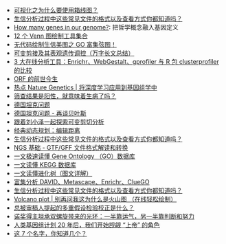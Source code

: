 * [可视化之为什么要使用箱线图？](https://mp.weixin.qq.com/s?__biz=MzI5MTcwNjA4NQ==&mid=2247491367&idx=1&sn=54188e26985d5b1355965cdfb2c275cf&chksm=ec0ddaaddb7a53bbaa38f5915bc1afaf86719719283bf6191dec86c598dde8b739d3e0af01e6&mpshare=1&scene=1&srcid=&sharer_sharetime=1581037279369&sharer_shareid=49bb68e4d4ad9f65af077f4e54025da0#rd)
* [生信分析过程中这些常见文件的格式以及查看方式你都知道吗？](https://mp.weixin.qq.com/s?__biz=MzI5MTcwNjA4NQ==&mid=2247491549&idx=2&sn=58621db4d87df30496232d59b830104d&chksm=ec0dda57db7a5341a82a5b3b3a05f1db5996ae1e24bd23bcb6948d3aa1bb6fb24b8de129ef7c&mpshare=1&scene=1&srcid=&sharer_sharetime=1581813409529&sharer_shareid=49bb68e4d4ad9f65af077f4e54025da0#rd)
* [How many genes in our genome?](http://charter-of-the-genome.org/2016/03/17/how-many-genes-in-our-genome-or-the-metaphysics-of-genomics/): 把哲学概念融入基因定义
* [12 个 Venn 图绘制工具集合](https://mp.weixin.qq.com/s?__biz=MzI5MTcwNjA4NQ==&mid=2247491577&idx=2&sn=bea65d0dc83657399c05d239f5e5dcf8&chksm=ec0dda73db7a5365f7955a5052a372dedf9c47fa770cddd01d7995caf2ef48ab9434bcaaeca1&mpshare=1&scene=1&srcid=&sharer_sharetime=1582078512402&sharer_shareid=49bb68e4d4ad9f65af077f4e54025da0#rd)
* [无代码绘制生信美图之 GO 富集弦图！](https://mp.weixin.qq.com/s?__biz=MzA5ODQ1NDIyMQ==&mid=2649619689&idx=1&sn=6c4af1fae71abb1dcd076ddb31bbb077&chksm=8888034bbfff8a5d23cea9e78d51b9c057dcb08e399cc71f0cd7b1cb5f6573f39f753a033948&mpshare=1&scene=1&srcid=&sharer_sharetime=1584686981530&sharer_shareid=49bb68e4d4ad9f65af077f4e54025da0#rd)
* [可变剪接及其表观遗传调控（万字长文总结）](https://mp.weixin.qq.com/s?__biz=MzIxMjA0NzU0OA==&mid=2650983658&idx=1&sn=c175e5809853eefe53168f5ca9be3f40&chksm=8cba6f39bbcde62f16af03b0970a01d3e7e9118890584147b1cc676580ca38c552c2b8a00b57&mpshare=1&scene=1&srcid=&sharer_sharetime=1585360427207&sharer_shareid=49bb68e4d4ad9f65af077f4e54025da0#rd)
* [3 大在线分析工具：Enrichr、WebGestalt、gprofiler 与 R 包 clusterprofiler 的比较](https://mp.weixin.qq.com/s?__biz=MzAxMDkxODM1Ng==&mid=2247493488&idx=1&sn=4872f85116996285b860d9df0a33d891&chksm=9b4ba7cbac3c2edd688548a7249b71e14f12849bb6c92885b322cfb6ce2c4c4bcc50645282c3&mpshare=1&scene=1&srcid=&sharer_sharetime=1586829113020&sharer_shareid=49bb68e4d4ad9f65af077f4e54025da0&key=7024fc3958d21a49ec6a77a0509c92031022c6ae1be4f8ea343283e05a59ab31306b67e3e2b9d8ae09d32b8da92a6c23bc4025dbbb85f95d5f8e07cd6e0787051034726ba6b630201de6ebcb2573615b&ascene=1&uin=MjEyMzUzNDk2MQ%3D%3D&devicetype=Windows+XP&version=62060841&lang=zh_CN&exportkey=ATzN46QHpP%2FISHACOtjgvEE%3D&pass_ticket=cMlLM1k1vxe8Sy9AOAciqZboNbUkXBH61ttUO8SpflnI3x%2BVR5MBTxGgLH%2BoEZlS)
* [ORF 的前世今生](https://mp.weixin.qq.com/s?__biz=MzA3MjM5NTE4Mg==&mid=2247484027&idx=1&sn=9089fd53532127b4c12cbbb848f101bd&chksm=9f1fb2baa8683bacb14ba6cc4829688fac7ffb24e1883f54d5f1d4bb89edafb354869d46af82&mpshare=1&scene=1&srcid=&sharer_sharetime=1587041414299&sharer_shareid=49bb68e4d4ad9f65af077f4e54025da0&key=f8620cf74afcc79d9fc6e0ee77b4aa172b02130e200747d87659c0ff3f88ba43a5bb26852d569500e2c27ff46e4a9d33f9cddcb296b076904b782835768233dd391309be80d4556b366570c3fa9fd97e&ascene=1&uin=MjEyMzUzNDk2MQ%3D%3D&devicetype=Windows+XP&version=62060841&lang=zh_CN&exportkey=AS63dthJg2Cx8qupZHYiyiA%3D&pass_ticket=xeoqwCTxtJlzHwXViWSWp0w%2BEWn%2BgZNa%2Fe%2B4CeYh2McoOApGssgo%2FZ7wYxi6WAjb)
* [热点 Nature Genetics | 将深度学习应用到基因组学中](https://mp.weixin.qq.com/s?__biz=MzA5NjU5NjQ4MA==&mid=2651168047&idx=1&sn=5bd7d0dd0730c1b460f216988d025bac&chksm=8b5c9a40bc2b1356640b1277547a59f45bd6a867fd7c52f14e4c30c9c34fc94585cfabab809e&mpshare=1&scene=1&srcid=0418MbZpAuZzUogeoqxVbjTa&sharer_sharetime=1587175775533&sharer_shareid=ae50238ead91499c25dfead04d38c61d&key=51cdf4316532766431dbe86eb90fbb8ae837413f4b1a568c9af9536a01f477333117ef7f98fe795300642912e5bdbb24f0a57a70040d4649b62dd633168aa5239b5ce934dd3febd98d6d86fee0d4fb6d&ascene=1&uin=MjEyMzUzNDk2MQ%3D%3D&devicetype=Windows+XP&version=62060841&lang=zh_CN&exportkey=AW58wu2AgHoNoYthzclT5LQ%3D&pass_ticket=egSQZf3ZmjmNSBYxFfxeMhxks6Fcdfesee2EK45qb6wqbW1FRDSL1ND6vhbrpF2H)
* [筛查结果是阳性，就意味着生病了吗？](https://mp.weixin.qq.com/s?__biz=MzI3MzE3OTI0Mw==&mid=2247499005&idx=1&sn=c8e1f897428f12bd623d7ce3f4cf8715&chksm=eb258bf9dc5202ef098f1797de118b0daac4843e4ee15fef4a3b5e3d77ccc5233d3a5a84309a&mpshare=1&scene=1&srcid=0426dSVFCdi7lj5GMkmxLhNi&sharer_sharetime=1587857245216&sharer_shareid=49bb68e4d4ad9f65af077f4e54025da0&key=d51a4283ff2ecb019b011cfe5f74488a0f9da1440458efdcd299827f8b3e28ce98880c4926b7e2705d1c286780ae6fcbaac1843835948ca7b377ae2369ad9c473c895950a0898dc6e92b6de9068c2e51&ascene=1&uin=MjEyMzUzNDk2MQ%3D%3D&devicetype=Windows+XP&version=62060841&lang=zh_CN&exportkey=AZpwIhvPUxbOsgjnKzS263U%3D&pass_ticket=WyEgrrj25frkMfokbtoyksRrtPeGU2ppgS%2BRPcT0QHb9WRxdetYa%2BHEHtR4gvfG5)
* [德国坦克问题](https://www.wikiwand.com/zh-hans/%E5%BE%B7%E5%9B%BD%E5%9D%A6%E5%85%8B%E9%97%AE%E9%A2%98)
* [德国坦克问题 - 再谈贝叶斯](http://blog.sciencenet.cn/blog-677221-1103595.html)
* [跟着刘小泽一起探索可变剪切分析](https://www.jianshu.com/p/ecef1d9e53e7)
* [经典动态规划：编辑距离](https://mp.weixin.qq.com/s?__biz=MzUyNjQxNjYyMg==&mid=2247488896&idx=2&sn=160162456e0306018d498cd00e8920f8&chksm=fa0e7a01cd79f3174702b5c3e71b1d5ca715a9a05e414a29d5e50ccdeb160a8e891f92a3d30f&mpshare=1&scene=1&srcid=&sharer_sharetime=1590052107194&sharer_shareid=49bb68e4d4ad9f65af077f4e54025da0&key=89d850d4a03ade580bcb508c66112c132180c65c0121c9e0988887f65a6008a8471e4ee6e9b730a81a9c0fa979031ffaecc1a5fca4e4ff8976a87e0740fba309945f71f1e1f758821d04a36a7eab6799&ascene=1&uin=MjEyMzUzNDk2MQ%3D%3D&devicetype=Windows+XP&version=62060841&lang=zh_CN&exportkey=AX09Ydrk1s9CnoIILOlFmBM%3D&pass_ticket=UvVrdoRGUUD0gRJlE9fwcmp3HWg%2BCY651fV6f2uUFyXBAp%2FCfv2euFXjftsZklkP)
* [生信分析过程中这些常见文件的格式以及查看方式你都知道吗？](https://mp.weixin.qq.com/s?__biz=MzI5MTcwNjA4NQ==&mid=2247496666&idx=2&sn=4a56efb19fd272bea6f788772994a87e&chksm=ec0e3650db79bf468e7ae62e4c106531d3518338ece40c0172e063007075737c0114ddf423ef&mpshare=1&scene=1&srcid=0822NqAsge5TtR2yaGvVWrtg&sharer_sharetime=1598048538350&sharer_shareid=49bb68e4d4ad9f65af077f4e54025da0#rd)
* [NGS 基础 - GTF/GFF 文件格式解读和转换](https://mp.weixin.qq.com/s?__biz=MzI5MTcwNjA4NQ==&mid=2247497588&idx=3&sn=c14d0eacf4a0bace9263940638744241&chksm=ec0e32fedb79bbe8009bd6e5b34daf526111257d617311aac18dd167b62448a2606bf143f70e&mpshare=1&scene=1&srcid=0902YXjRQ6Rl3qnnAD9f3jVY&sharer_sharetime=1599017883301&sharer_shareid=49bb68e4d4ad9f65af077f4e54025da0#rd)
* [一文极速读懂 Gene Ontology （GO）数据库](https://mp.weixin.qq.com/s?__biz=MzUzMTEwODk0Ng==&mid=2247493184&idx=1&sn=b2b21f34a9de593aa23c0c71ad87abe5&chksm=fa45237dcd32aa6b935596c96854438b42abccca10b9bf65c8ddc5cd7b2c5edd778ab4866e7d&mpshare=1&scene=1&srcid=1029Cf0daSkN4SgREWFl1kak&sharer_sharetime=1603923818641&sharer_shareid=49bb68e4d4ad9f65af077f4e54025da0#rd)
* [一文读懂 KEGG 数据库](https://mp.weixin.qq.com/s?__biz=MzUzMTEwODk0Ng==&mid=2247492837&idx=1&sn=4da2f7fd94eed87c9a4591afc2f4d6c3&chksm=fa4521d8cd32a8cea73401090590e9dd43623e2e0184ea5a71666c41a9210ca8cdc6da785ae7&mpshare=1&scene=1&srcid=1029cUXfBu1yEe1HfaUv3HY4&sharer_sharetime=1603923810638&sharer_shareid=49bb68e4d4ad9f65af077f4e54025da0#rd)
* [一文读懂进化树（图文详解）](https://mp.weixin.qq.com/s?__biz=MzUzMTEwODk0Ng==&mid=2247491185&idx=1&sn=7a1224e9ac255a3904cddeea4fd548e1&chksm=fa46db4ccd31525a4f29ec6787a1f10080388e90a89cb6cfcc5af21ba782c982fca2a2be6144&mpshare=1&scene=1&srcid=1029YPgaFpaIBytEscTus7vq&sharer_sharetime=1603923837893&sharer_shareid=49bb68e4d4ad9f65af077f4e54025da0#rd)
* [富集分析 DAVID、Metascape、Enrichr、ClueGO](https://mp.weixin.qq.com/s?__biz=MzI1MDc4NjYyNQ==&mid=2247488471&idx=1&sn=9f42f988048de8094a2ac85e84d5b220&chksm=e9fdb5f9de8a3cef9b9711dc4ecc73cac5f6210098a0bb6df645d1df26a0c4e459dc7443c261&mpshare=1&scene=1&srcid=0103jefLmZE2rAwhGENeoQmp&sharer_sharetime=1609678614111&sharer_shareid=49bb68e4d4ad9f65af077f4e54025da0#rd)
* [生信分析过程中这些常见文件的格式以及查看方式你都知道吗？](https://mp.weixin.qq.com/s?__biz=MzI5MTcwNjA4NQ==&mid=2247507475&idx=2&sn=79458d667699a8978279f7f0d12d44be&chksm=ec0e1b99db79928fdfa6309d16cea78983d39156ca06fd2df21817cc2538f05ddb2ef2758a87&mpshare=1&scene=1&srcid=0106wmi9KkRTOIQGJDIk14tY&sharer_sharetime=1609885138820&sharer_shareid=49bb68e4d4ad9f65af077f4e54025da0#rd)
* [Volcano plot | 别再问我这为什么是火山图 （在线轻松绘制）](https://mp.weixin.qq.com/s?__biz=MzI5MTcwNjA4NQ==&mid=2247510393&idx=2&sn=dd61347617742574813307b9f1f2d9f4&chksm=ec0e6cf3db79e5e5485e0867b239fceebb729ab9a76618cbc1c9d340823c04c77ae26aba66ae&mpshare=1&scene=1&srcid=02071jIoler6QnSM1K8YqMJT&sharer_sharetime=1612655161746&sharer_shareid=49bb68e4d4ad9f65af077f4e54025da0&key=9635e972a6ebf454a3fada59a594445b5dc8822c8f14e8b937f627265c27c904fdac4da68fe3fd66a30ba40675eea35dea04e1d39ba71f8251870de870e7fac119807f0cf1fa5c9b7e0eefb299870624bff5b7d69bc451052772d84e6b69277c7501bfb21f9ff738e9a59160154e3352bf5750f0119d16a561069ce105e4ec80&ascene=1&uin=MjEyMzUzNDk2MQ%3D%3D&devicetype=Windows+7&version=62090529&lang=en&exportkey=AYrshjnY9%2F%2F7UvEMBKTtshQ%3D&pass_ticket=z5nvjktVcXkquM4Rw0Hg2ePj%2BFscsEYHZcK8tWxrcrl6yQbgLdFs7ORsuYsWcKVq&wx_header=0)
* [总被审稿人提起的多重假设检验校正是什么？](https://mp.weixin.qq.com/s?__biz=MzI5MTcwNjA4NQ==&mid=2247510477&idx=2&sn=c333b92efd67a62dea0e56f02145f97a&chksm=ec0e6c47db79e5515b933383c8422cd646e754a9cb0a00e5a4d141d96095b166638195bc217d&mpshare=1&scene=1&srcid=0209LzKWySY6NwXsRbFjOdQT&sharer_sharetime=1612829021566&sharer_shareid=49bb68e4d4ad9f65af077f4e54025da0&key=6e7650bbf447c5022e73e6945abf17bed2aaa2018b8b450f204b48e5fd3bbc55e57357b879f7c9204dd2a35e2dd1b89632e06c7f281477109653cbd15461568f685b2159f25ab7e2761df279f0dfa178a757c04cfa44bcbf3b22b32ebfb62933332cc7b3e646b70fffcc03643b7f4e983fc7467f5371b3935da6254ed7908ad5&ascene=1&uin=MjEyMzUzNDk2MQ%3D%3D&devicetype=Windows+7&version=62090529&lang=en&exportkey=AeIVeSTV6hq1PMo2VKkaZsA%3D&pass_ticket=z5nvjktVcXkquM4Rw0Hg2ePj%2BFscsEYHZcK8tWxrcrl6yQbgLdFs7ORsuYsWcKVq&wx_header=0)
* [诺奖得主坦承双螺旋带来的光环：一半靠运气，另一半靠判断和努力](https://mp.weixin.qq.com/s?__biz=MzAwMzc2MTA4Ng==&mid=2247510526&idx=1&sn=91f1b66cf59aa972d561e235e64be5bf&chksm=9b34df2fac435639580c90da89c5e653cbd817cf66aaa0683789ccd86a6f7fd048a4439ea6a4&mpshare=1&scene=1&srcid=0220jHbmFSXSa4xBfZMYq5Lq&sharer_sharetime=1613819855180&sharer_shareid=49bb68e4d4ad9f65af077f4e54025da0&key=cf160bd9b3f0f5e637d3774f25ec2220e26a2bb7e09277cda113054533c687cfcfbefb6d51984f22afc416f7fcdcd8054d342cd24e696a2b172581b67125b535960a30ab98e477d55aef4f6537d925c92aa35df42fbee625963dbab603a30c6efe7e4ac29265e0e8a724c9299df522260ce454343208fc302c66c5613a8b97e7&ascene=1&uin=MjEyMzUzNDk2MQ%3D%3D&devicetype=Windows+7&version=62090529&lang=en&exportkey=AS%2Fatvt8ovryYGoX%2FODRZqA%3D&pass_ticket=sSI0qXG2YNBpinv1cMMxlflz4i3GMxXEYKksk7v9S0aXfqs4J275TguBabeNOXfz&wx_header=0)
* [人类基因组计划 20 年后，我们开始觊觎 “上帝” 的角色](https://mp.weixin.qq.com/s?__biz=MzAwMzc2MTA4Ng==&mid=2247510728&idx=1&sn=8ed79f93d408d4be323b5c5d04b513f1&chksm=9b34dc19ac43550f0f3a9c97a0f6650918091393025971c3565b9e003fc9c3df0d0f29743850&mpshare=1&scene=1&srcid=0226Bii8pCKA1w6HVYbjxzcP&sharer_sharetime=1614340764457&sharer_shareid=49bb68e4d4ad9f65af077f4e54025da0&key=0587a61d5e72494d14cc497b552ce87329cb59580fcde76b116e92ccd98cf90fa59a5cd30a20d9713748b0894f6be12b34d632681e3709852b461f0d04885d878bbbc172dd3db159bdfdbd39e506f386d04ab54c1a37a481634ea1b00b42f8761fa4a51c6abc7ba25c86dd1875c73d591870be16a27ef63db71366228a0076e5&ascene=1&uin=MjEyMzUzNDk2MQ%3D%3D&devicetype=Windows+7&version=62090529&lang=en&exportkey=AUarfzPXrCqTxQZFhGSK634%3D&pass_ticket=cCRkzujau0HonoGt4ekgO7O9rxiWNrRwdwMS0t9W3q19oRl35zJzS1u2m%2BHy%2FD7x&wx_header=0)
* [这 7 个名字，你知道几个？](https://mp.weixin.qq.com/s?__biz=MzA4NDU1MDY5OA==&mid=2653213796&idx=1&sn=4a420612e4c9dac5677a47a19013bb93&chksm=84350121b3428837e47c9a5b94f3a6b72d5f300bbfc68d4a95d0ef166aac1849bc08f1e6e973&mpshare=1&scene=1&srcid=0228wGlwliEeXymUixBmqtDh&sharer_sharetime=1614482156865&sharer_shareid=49bb68e4d4ad9f65af077f4e54025da0&key=604423c5b673dab46911f4b0975de63663e3d02638e58b19659df565fcd02d920fd858bd9bb21366217ded7e0a865cab6b5ad0591932815888eeac2293533feeeefe0f17a25b8916dd25f1cd6a53939ccf20e9029ac754012578b2ac759bf216196eda110eb7a196c7175065913446f0cfa4cd167e87eb0021abdee93a2a2ba0&ascene=1&uin=MjEyMzUzNDk2MQ%3D%3D&devicetype=Windows+7&version=62090529&lang=en&exportkey=ASC4hz5XpT1VIvl1lZZsC%2Fo%3D&pass_ticket=cCRkzujau0HonoGt4ekgO7O9rxiWNrRwdwMS0t9W3q19oRl35zJzS1u2m%2BHy%2FD7x&wx_header=0)

